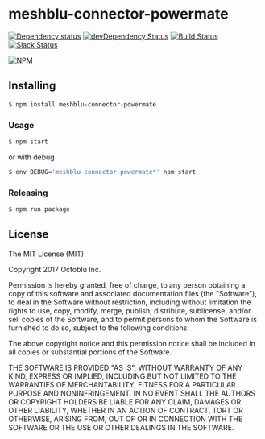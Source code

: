 # meshblu-connector-powermate

[![Dependency status](http://img.shields.io/david/octoblu/meshblu-connector-powermate.svg?style=flat)](https://david-dm.org/octoblu/meshblu-connector-powermate)
[![devDependency Status](http://img.shields.io/david/dev/octoblu/meshblu-connector-powermate.svg?style=flat)](https://david-dm.org/octoblu/meshblu-connector-powermate#info=devDependencies)
[![Build Status](http://img.shields.io/travis/octoblu/meshblu-connector-powermate.svg?style=flat&branch=master)](https://travis-ci.org/octoblu/meshblu-connector-powermate)
[![Slack Status](http://community-slack.octoblu.com/badge.svg)](http://community-slack.octoblu.com)

[![NPM](https://nodei.co/npm/meshblu-connector-powermate.svg?style=flat)](https://npmjs.org/package/meshblu-connector-powermate)

## Installing

```bash
$ npm install meshblu-connector-powermate
```

### Usage

```bash
$ npm start
```

or with debug

```bash
$ env DEBUG='meshblu-connector-powermate*' npm start
```

### Releasing

```bash
$ npm run package
```

## License

The MIT License (MIT)

Copyright 2017 Octoblu Inc.

Permission is hereby granted, free of charge, to any person obtaining a copy
of this software and associated documentation files (the "Software"), to deal
in the Software without restriction, including without limitation the rights
to use, copy, modify, merge, publish, distribute, sublicense, and/or sell
copies of the Software, and to permit persons to whom the Software is
furnished to do so, subject to the following conditions:

The above copyright notice and this permission notice shall be included in
all copies or substantial portions of the Software.

THE SOFTWARE IS PROVIDED "AS IS", WITHOUT WARRANTY OF ANY KIND, EXPRESS OR
IMPLIED, INCLUDING BUT NOT LIMITED TO THE WARRANTIES OF MERCHANTABILITY,
FITNESS FOR A PARTICULAR PURPOSE AND NONINFRINGEMENT. IN NO EVENT SHALL THE
AUTHORS OR COPYRIGHT HOLDERS BE LIABLE FOR ANY CLAIM, DAMAGES OR OTHER
LIABILITY, WHETHER IN AN ACTION OF CONTRACT, TORT OR OTHERWISE, ARISING FROM,
OUT OF OR IN CONNECTION WITH THE SOFTWARE OR THE USE OR OTHER DEALINGS IN
THE SOFTWARE.

